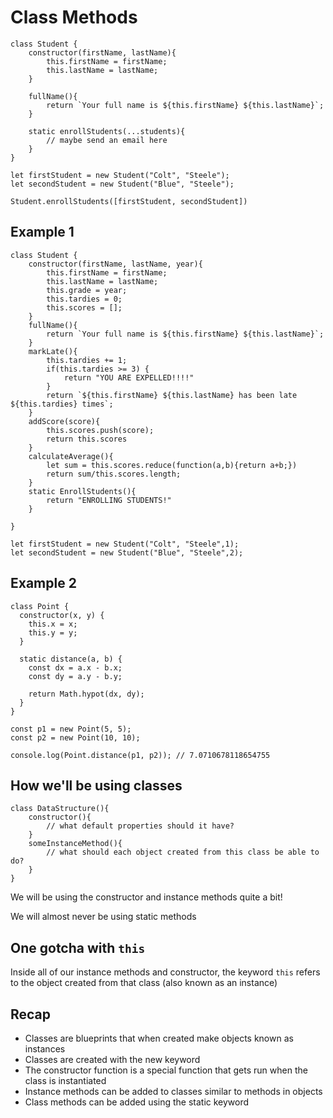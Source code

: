 # Class Methods

```
class Student {
    constructor(firstName, lastName){
        this.firstName = firstName;
        this.lastName = lastName;
    }

    fullName(){
        return `Your full name is ${this.firstName} ${this.lastName}`;
    }

    static enrollStudents(...students){
        // maybe send an email here
    }
}

let firstStudent = new Student("Colt", "Steele");
let secondStudent = new Student("Blue", "Steele");

Student.enrollStudents([firstStudent, secondStudent])
```

## Example 1

```
class Student {
    constructor(firstName, lastName, year){
        this.firstName = firstName;
        this.lastName = lastName;
        this.grade = year;
        this.tardies = 0;
        this.scores = [];
    }
    fullName(){
        return `Your full name is ${this.firstName} ${this.lastName}`;
    }
    markLate(){
        this.tardies += 1;
        if(this.tardies >= 3) {
            return "YOU ARE EXPELLED!!!!"
        }
        return `${this.firstName} ${this.lastName} has been late ${this.tardies} times`;
    }
    addScore(score){
        this.scores.push(score);
        return this.scores
    }
    calculateAverage(){
        let sum = this.scores.reduce(function(a,b){return a+b;})
        return sum/this.scores.length;
    }
    static EnrollStudents(){
        return "ENROLLING STUDENTS!"
    }

}

let firstStudent = new Student("Colt", "Steele",1);
let secondStudent = new Student("Blue", "Steele",2);

```

## Example 2

```
class Point {
  constructor(x, y) {
    this.x = x;
    this.y = y;
  }

  static distance(a, b) {
    const dx = a.x - b.x;
    const dy = a.y - b.y;

    return Math.hypot(dx, dy);
  }
}

const p1 = new Point(5, 5);
const p2 = new Point(10, 10);

console.log(Point.distance(p1, p2)); // 7.0710678118654755
```

## How we'll be using classes

```
class DataStructure(){
    constructor(){
        // what default properties should it have?
    }
    someInstanceMethod(){
        // what should each object created from this class be able to do?
    }
}
```

We will be using the constructor and instance methods quite a bit!

We will almost never be using static methods

## One gotcha with `this`

Inside all of our instance methods and constructor, the keyword `this` refers to the object created from that class (also known as an instance)

## Recap

- Classes are blueprints that when created make objects known as instances
- Classes are created with the new keyword
- The constructor function is a special function that gets run when the class is instantiated
- Instance methods can be added to classes similar to methods in objects
- Class methods can be added using the static keyword
